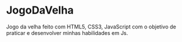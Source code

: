 # JogoDaVelha
Jogo da velha feito com HTML5, CSS3, JavaScript com o objetivo de praticar e desenvolver minhas habilidades em Js. 
